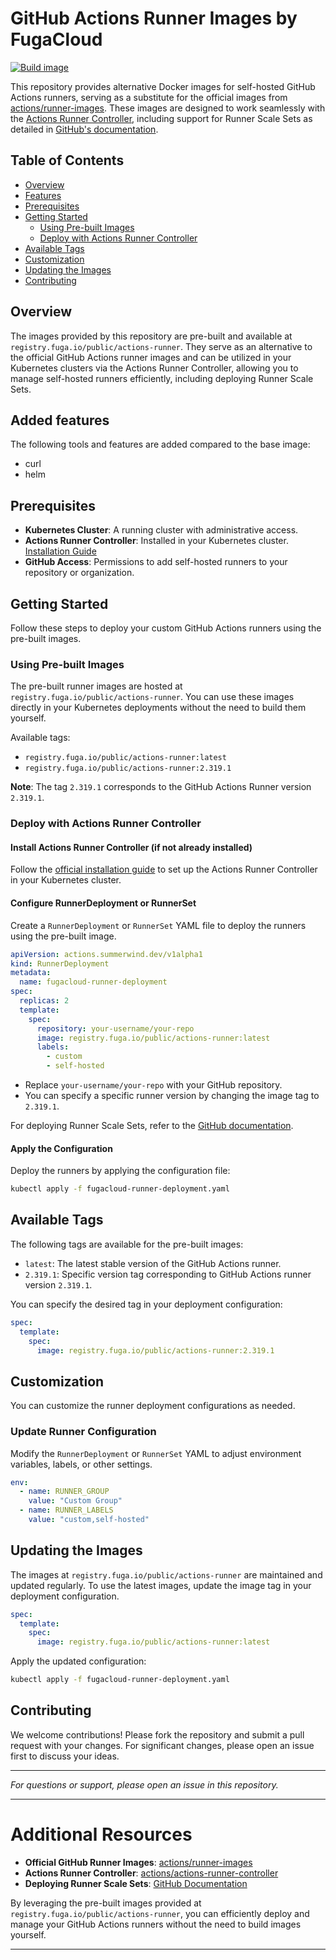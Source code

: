 # GitHub Actions Runner Images by FugaCloud

[![Build image](https://github.com/FugaCloud/actions-runner-images/actions/workflows/build.yaml/badge.svg)](https://github.com/FugaCloud/actions-runner-images/actions/workflows/build.yaml)

This repository provides alternative Docker images for self-hosted GitHub Actions runners, serving as a substitute for the official images from [actions/runner-images](https://github.com/actions/runner-images). These images are designed to work seamlessly with the [Actions Runner Controller](https://github.com/actions/actions-runner-controller), including support for Runner Scale Sets as detailed in [GitHub's documentation](https://docs.github.com/en/actions/hosting-your-own-runners/managing-self-hosted-runners-with-actions-runner-controller/deploying-runner-scale-sets-with-actions-runner-controller).

## Table of Contents

- [Overview](#overview)
- [Features](#added-features)
- [Prerequisites](#prerequisites)
- [Getting Started](#getting-started)
  - [Using Pre-built Images](#using-pre-built-images)
  - [Deploy with Actions Runner Controller](#deploy-with-actions-runner-controller)
- [Available Tags](#available-tags)
- [Customization](#customization)
- [Updating the Images](#updating-the-images)
- [Contributing](#contributing)

## Overview

The images provided by this repository are pre-built and available at `registry.fuga.io/public/actions-runner`. They serve as an alternative to the official GitHub Actions runner images and can be utilized in your Kubernetes clusters via the Actions Runner Controller, allowing you to manage self-hosted runners efficiently, including deploying Runner Scale Sets.

## Added features

The following tools and features are added compared to the base image:

- curl
- helm

## Prerequisites

- **Kubernetes Cluster**: A running cluster with administrative access.
- **Actions Runner Controller**: Installed in your Kubernetes cluster. [Installation Guide](https://github.com/actions/actions-runner-controller#installation)
- **GitHub Access**: Permissions to add self-hosted runners to your repository or organization.

## Getting Started

Follow these steps to deploy your custom GitHub Actions runners using the pre-built images.

### Using Pre-built Images

The pre-built runner images are hosted at `registry.fuga.io/public/actions-runner`. You can use these images directly in your Kubernetes deployments without the need to build them yourself.

Available tags:

- `registry.fuga.io/public/actions-runner:latest`
- `registry.fuga.io/public/actions-runner:2.319.1`

**Note**: The tag `2.319.1` corresponds to the GitHub Actions Runner version `2.319.1`.

### Deploy with Actions Runner Controller

#### Install Actions Runner Controller (if not already installed)

Follow the [official installation guide](https://github.com/actions/actions-runner-controller#installation) to set up the Actions Runner Controller in your Kubernetes cluster.

#### Configure RunnerDeployment or RunnerSet

Create a `RunnerDeployment` or `RunnerSet` YAML file to deploy the runners using the pre-built image.

```yaml
apiVersion: actions.summerwind.dev/v1alpha1
kind: RunnerDeployment
metadata:
  name: fugacloud-runner-deployment
spec:
  replicas: 2
  template:
    spec:
      repository: your-username/your-repo
      image: registry.fuga.io/public/actions-runner:latest
      labels:
        - custom
        - self-hosted
```

- Replace `your-username/your-repo` with your GitHub repository.
- You can specify a specific runner version by changing the image tag to `2.319.1`.

For deploying Runner Scale Sets, refer to the [GitHub documentation](https://docs.github.com/en/actions/hosting-your-own-runners/managing-self-hosted-runners-with-actions-runner-controller/deploying-runner-scale-sets-with-actions-runner-controller).

#### Apply the Configuration

Deploy the runners by applying the configuration file:

```bash
kubectl apply -f fugacloud-runner-deployment.yaml
```

## Available Tags

The following tags are available for the pre-built images:

- `latest`: The latest stable version of the GitHub Actions runner.
- `2.319.1`: Specific version tag corresponding to GitHub Actions runner version `2.319.1`.

You can specify the desired tag in your deployment configuration:

```yaml
spec:
  template:
    spec:
      image: registry.fuga.io/public/actions-runner:2.319.1
```

## Customization

You can customize the runner deployment configurations as needed.

### Update Runner Configuration

Modify the `RunnerDeployment` or `RunnerSet` YAML to adjust environment variables, labels, or other settings.

```yaml
env:
  - name: RUNNER_GROUP
    value: "Custom Group"
  - name: RUNNER_LABELS
    value: "custom,self-hosted"
```

## Updating the Images

The images at `registry.fuga.io/public/actions-runner` are maintained and updated regularly. To use the latest images, update the image tag in your deployment configuration.

```yaml
spec:
  template:
    spec:
      image: registry.fuga.io/public/actions-runner:latest
```

Apply the updated configuration:

```bash
kubectl apply -f fugacloud-runner-deployment.yaml
```

## Contributing

We welcome contributions! Please fork the repository and submit a pull request with your changes. For significant changes, please open an issue first to discuss your ideas.

---

*For questions or support, please open an issue in this repository.*

---

# Additional Resources

- **Official GitHub Runner Images**: [actions/runner-images](https://github.com/actions/runner-images)
- **Actions Runner Controller**: [actions/actions-runner-controller](https://github.com/actions/actions-runner-controller)
- **Deploying Runner Scale Sets**: [GitHub Documentation](https://docs.github.com/en/actions/hosting-your-own-runners/managing-self-hosted-runners-with-actions-runner-controller/deploying-runner-scale-sets-with-actions-runner-controller)

By leveraging the pre-built images provided at `registry.fuga.io/public/actions-runner`, you can efficiently deploy and manage your GitHub Actions runners without the need to build images yourself.

---
